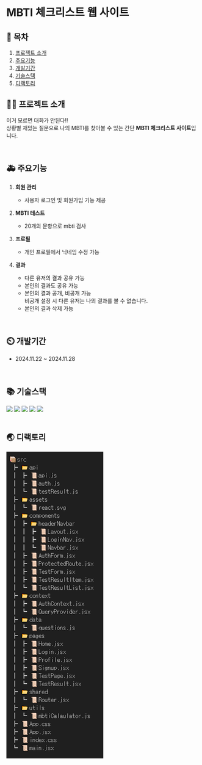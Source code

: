 # **MBTI 체크리스트 웹 사이트**

## 📖 목차

1. [프로젝트 소개](#프로젝트-소개)
2. [주요기능](#주요기능)
3. [개발기간](#개발기간)
4. [기술스택](#기술스택)
5. [디랙토리](#디랙토리)


## 👨‍🏫 프로젝트 소개

이거 모르면 대화가 안된다!! </br> 
상황별 재밌는 질문으로 나의 MBTI를 찾아볼 수 있는 간단 <strong>MBTI 체크리스트 사이트</strong>입니다. 

</br> 


## 🚑 주요기능

1. **회원 관리**

   - 사용자 로그인 및 회원가입 기능 제공


2. **MBTI 테스트**

   - 20개의 문항으로 mbti 검사
   
  

3. **프로필**
   - 개인 프로필에서 닉네임 수정 가능

4. **결과**
   - 다른 유저의 결과 공유 가능
   - 본인의 결과도 공유 가능
   - 본인의 결과 공개, 비공개 가능
</br> 비공개 설정 시 다른 유저는 나의 결과를 볼 수 없습니다.
   - 본인의 결과 삭제 가능

</br> 

## ⏲️ 개발기간

- 2024.11.22 ~ 2024.11.28

</br> 
 
## 📚️ 기술스택

<div>
  <img src="https://img.shields.io/badge/React-61DAFB?style=flat&logo=React&logoColor=white" />
	<img src="https://img.shields.io/badge/vercel-000000?style=flat&logo=vercel&logoColor=white" />
	<img src="https://img.shields.io/badge/GitHub-181717?style=flat&logo=GitHub&logoColor=white" />
	<img src="https://img.shields.io/badge/glitch-3333FF?style=flat&logo=glitch&logoColor=white" />
	<img src="https://img.shields.io/badge/tailwindcss-06B6D4?style=flat&logo=tailwindcss&logoColor=white" />
</div>

</br> 

## 🌏 디랙토리

![alt text](image.png)


